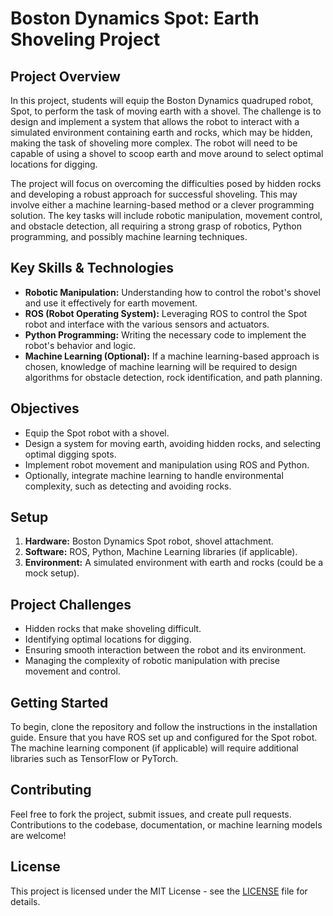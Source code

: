# Boston Dynamics Spot: Earth Shoveling Project

## Project Overview

In this project, students will equip the Boston Dynamics quadruped robot, Spot, to perform the task of moving earth with a shovel. The challenge is to design and implement a system that allows the robot to interact with a simulated environment containing earth and rocks, which may be hidden, making the task of shoveling more complex. The robot will need to be capable of using a shovel to scoop earth and move around to select optimal locations for digging.

The project will focus on overcoming the difficulties posed by hidden rocks and developing a robust approach for successful shoveling. This may involve either a machine learning-based method or a clever programming solution. The key tasks will include robotic manipulation, movement control, and obstacle detection, all requiring a strong grasp of robotics, Python programming, and possibly machine learning techniques.

## Key Skills & Technologies

- **Robotic Manipulation:** Understanding how to control the robot's shovel and use it effectively for earth movement.
- **ROS (Robot Operating System):** Leveraging ROS to control the Spot robot and interface with the various sensors and actuators.
- **Python Programming:** Writing the necessary code to implement the robot's behavior and logic.
- **Machine Learning (Optional):** If a machine learning-based approach is chosen, knowledge of machine learning will be required to design algorithms for obstacle detection, rock identification, and path planning.

## Objectives

- Equip the Spot robot with a shovel.
- Design a system for moving earth, avoiding hidden rocks, and selecting optimal digging spots.
- Implement robot movement and manipulation using ROS and Python.
- Optionally, integrate machine learning to handle environmental complexity, such as detecting and avoiding rocks.

## Setup

1. **Hardware:** Boston Dynamics Spot robot, shovel attachment.
2. **Software:** ROS, Python, Machine Learning libraries (if applicable).
3. **Environment:** A simulated environment with earth and rocks (could be a mock setup).

## Project Challenges

- Hidden rocks that make shoveling difficult.
- Identifying optimal locations for digging.
- Ensuring smooth interaction between the robot and its environment.
- Managing the complexity of robotic manipulation with precise movement and control.

## Getting Started

To begin, clone the repository and follow the instructions in the installation guide. Ensure that you have ROS set up and configured for the Spot robot. The machine learning component (if applicable) will require additional libraries such as TensorFlow or PyTorch.

## Contributing

Feel free to fork the project, submit issues, and create pull requests. Contributions to the codebase, documentation, or machine learning models are welcome!

## License

This project is licensed under the MIT License - see the [LICENSE](LICENSE) file for details.